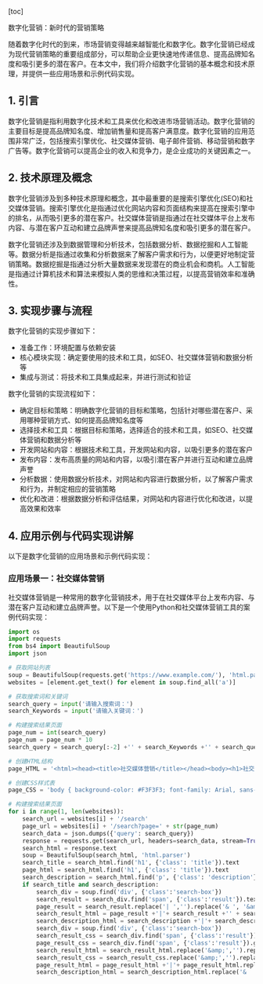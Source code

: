 
[toc]                    
                
                
数字化营销：新时代的营销策略

随着数字化时代的到来，市场营销变得越来越智能化和数字化。数字化营销已经成为现代营销策略的重要组成部分，可以帮助企业更快速地传递信息、提高品牌知名度和吸引更多的潜在客户。在本文中，我们将介绍数字化营销的基本概念和技术原理，并提供一些应用场景和示例代码实现。

## 1. 引言

数字化营销是指利用数字化技术和工具来优化和改进市场营销活动。数字化营销的主要目标是提高品牌知名度、增加销售量和提高客户满意度。数字化营销的应用范围非常广泛，包括搜索引擎优化、社交媒体营销、电子邮件营销、移动营销和数字广告等。数字化营销可以提高企业的收入和竞争力，是企业成功的关键因素之一。

## 2. 技术原理及概念

数字化营销涉及到多种技术原理和概念，其中最重要的是搜索引擎优化(SEO)和社交媒体营销。搜索引擎优化是指通过优化网站内容和页面结构来提高在搜索引擎中的排名，从而吸引更多的潜在客户。社交媒体营销是指通过在社交媒体平台上发布内容、与潜在客户互动和建立品牌声誉来提高品牌知名度和吸引更多的潜在客户。

数字化营销还涉及到数据管理和分析技术，包括数据分析、数据挖掘和人工智能等。数据分析是指通过收集和分析数据来了解客户需求和行为，以便更好地制定营销策略。数据挖掘是指通过分析大量数据来发现潜在的商业机会和商机。人工智能是指通过计算机技术和算法来模拟人类的思维和决策过程，以提高营销效率和准确性。

## 3. 实现步骤与流程

数字化营销的实现步骤如下：

- 准备工作：环境配置与依赖安装
- 核心模块实现：确定要使用的技术和工具，如SEO、社交媒体营销和数据分析等
- 集成与测试：将技术和工具集成起来，并进行测试和验证

数字化营销的实现流程如下：

- 确定目标和策略：明确数字化营销的目标和策略，包括针对哪些潜在客户、采用哪种营销方式、如何提高品牌知名度等
- 选择技术和工具：根据目标和策略，选择适合的技术和工具，如SEO、社交媒体营销和数据分析等
- 开发网站和内容：根据技术和工具，开发网站和内容，以吸引更多的潜在客户
- 发布内容：发布高质量的网站和内容，以吸引潜在客户并进行互动和建立品牌声誉
- 分析数据：使用数据分析技术，对网站和内容进行数据分析，以了解客户需求和行为，并制定相应的营销策略
- 优化和改进：根据数据分析和评估结果，对网站和内容进行优化和改进，以提高效果和效率

## 4. 应用示例与代码实现讲解

以下是数字化营销的应用场景和示例代码实现：

### 应用场景一：社交媒体营销

社交媒体营销是一种常用的数字化营销技术，用于在社交媒体平台上发布内容、与潜在客户互动和建立品牌声誉。以下是一个使用Python和社交媒体营销工具的案例代码实现：

```python
import os
import requests
from bs4 import BeautifulSoup
import json

# 获取网站列表
soup = BeautifulSoup(requests.get('https://www.example.com/'), 'html.parser')
websites = [element.get_text() for element in soup.find_all('a')]

# 获取搜索词和关键词
search_query = input('请输入搜索词：')
search_Keywords = input('请输入关键词：')

# 构建搜索结果页面
page_num = int(search_query)
page_num = page_num * 10
search_query = search_query[:-2] +'' + search_Keywords +'' + search_query[page_num//10] +'|'+ search_query[page_num//10] +'' + search_query[(page_num + 1)//10] +'' + search_query[(page_num + 1)//10] +'' + search_query[(page_num + 2)//10] +'' + search_query[(page_num + 2)//10]

# 创建HTML结构
page_HTML = '<html><head><title>社交媒体营销</title></head><body><h1>社交媒体营销</h1></body></html>'

# 创建CSS样式表
page_CSS = 'body { background-color: #F3F3F3; font-family: Arial, sans-serif; }'

# 构建搜索结果页面
for i in range(1, len(websites)):
    search_url = websites[i] + '/search'
    page_url = websites[i] + '/search?page=' + str(page_num)
    search_data = json.dumps({'query': search_query})
    response = requests.get(search_url, headers=search_data, stream=True)
    search_html = response.text
    soup = BeautifulSoup(search_html, 'html.parser')
    search_title = search_html.find('h1', {'class': 'title'}).text
    page_html = search_html.find('h1', {'class': 'title'}).text
    search_description = search_html.find('p', {'class': 'description'}).text
    if search_title and search_description:
        search_div = soup.find('div', {'class':'search-box'})
        search_result = search_div.find('span', {'class':'result'}).text
        page_result = search_result.replace('| ','').replace('& ', '&amp;')
        search_result_html = page_result +'|'+ search_result +'' + search_result_html.replace('& ', '&amp;')
        search_description_html = search_description +'|'+ search_description +'' + search_description_html.replace('& ', '&amp;')
        search_div = soup.find('div', {'class':'search-box'})
        search_result_css = search_div.find('span', {'class':'result'}).get_style('display')
        page_result_css = search_div.find('span', {'class':'result'}).get_style('display')
        search_result_html = search_result_html.replace('&amp;','').replace('&', '&amp;')
        search_result_css = search_result_css.replace('&amp;','').replace('&', '&amp;')
        page_result_html = page_result_html +'|'+ page_result_html.replace('&amp;','').replace('&', '&amp;') +'' + page_result_html.replace('&amp;','').replace('& ', '&amp;') +'' + page_result_html.replace('&amp;','').replace('& ', '&amp;') +'' + page_result_html.replace('&amp;','') +'' + page_result_html.replace('& ', '&amp;') +'' + page_result_html.replace('& ', '&amp;') +'' + page_result_html.replace('&amp;','') +'' + page_result_html.replace('& ', '&amp;') +'|'+ page_result_html.replace('&amp;','') +'' + page_result_css
        search_description_html = search_description_html.replace('&

